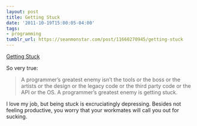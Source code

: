 ```yaml
---
layout: post
title: Getting Stuck
date: '2011-10-19T15:00:05-04:00'
tags:
- programming
tumblr_url: https://seanmonstar.com/post/11660270945/getting-stuck
---
```

[Getting Stuck](http://www.jeffwofford.com/?p=835)  

So very true:

> A programmer’s greatest enemy isn’t the tools or the boss or the artists or the design or the legacy code or the third party code or the API or the OS. A programmer’s greatest enemy is getting stuck.

I love my job, but being stuck is excruciatingly depressing. Besides not feeling productive, you worry that your workmates will call you out for sucking.

